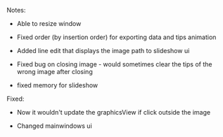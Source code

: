Notes:

- Able to resize window

- Fixed order (by insertion order) for exporting data and tips animation

- Added line edit that displays the image path to slideshow ui

- Fixed bug on closing image - would sometimes clear the tips of the wrong image after closing

- fixed memory for slideshow

Fixed:

- Now it wouldn't update the graphicsView if click outside the image

- Changed mainwindows ui
